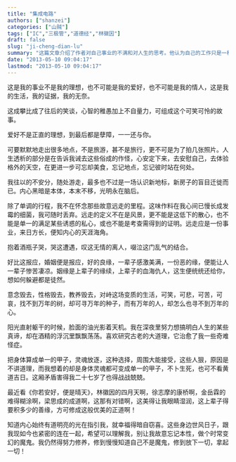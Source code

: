 ```yaml
---
title: "集成电路"
authors: ["shanzei"]
categories: ["山贼"]
tags: ["IC","三极管","道德经","林徽因"]
draft: false
slug: "ji-cheng-dian-lu"
summary: "这篇文章介绍了作者对自己事业的不满和对人生的思考。他认为自己的工作只是一种生活证明，而不是他的理想、爱好或情人。他对旅游和远行的定义发生了改变，认为它们不仅仅是为了拍照或满足私心，而是一种事业，可以帮助人更好地了解自己的内心。此外，文章还谈到了作者对婚姻的看法以及他对人生真谛的思考。他通过研究古老的道理来治愈自己，希望能够修行，放下一切，拿起一切。"
date: "2013-05-10 09:04:17"
lastmod: "2013-05-10 09:04:17"
---
```


这是我的事业不是我的理想，也不可能是我的爱好，也不可能是我的情人，这是我的生活，我的证据，我的无奈。

这成攀比成了往后的笑谈，心智的稚愚加上不自量力，可组成这个可笑可怜的故事。

爱好不是正直的理想，到最后都是孽障，一一还与你。

可要默默地走出很多地点，不是旅游，甚不是旅行，更不可是为了拍几张照片。人生透析的部分是在告诉我诫去这些俗成的作怪，心安定下来，去安慰自己，去体验格外的天空，在更进一步可忘却美食，忘记地点，忘记彼时站在何处。

我往以的不安分，随处游走，最多也不过是一场认识新地标，新房子的盲目迁徙而已。内心黑暗是本体，本末不移，光明永在脑后。

除了单调的行程，我不在怀念那些故意远走的里程。这味作料在我心间已慢长成发霉的细菌，我可随时丢弃。远走的定义不在是风景，更不能是这低下的散心，也不能是单一的满足某些诱惑的私心，或也不能是考查需得到的证明。远走应是一份事业，来日方长，便知内心的天涯海角。

抱着酒瓶子哭，哭这遭遇，叹这无情的离人，啜泣这门乱气的结合。

好比这报应，婚姻便是报应，好的良缘，一辈子感激美满，一份恶的缘，便能让人一辈子惨苦凄凉。姻缘是上辈子的缘续，上辈子的血海仇人，这生便统统还给你，想如何躲避都是徒然。

意念毁去，性格毁去，教养毁去，对峙这场变质的生活，可笑，可悲，可苦，可哀，找不到万年的树，却可寻万年的种子，而有万年的人，却怎么也寻不到万年的心。

阳光直射躯干的时候，脸面的油光影着天机。我在深夜里努力想搞明白人生的某些真谛，却在酒精的浮沉里飘飘荡荡。喜欢研究古老的大道理，它治愈了我一些奇难怪症。

把身体算成单一的甲子，灵魂放逐，这种选择，周围大能接受，这些人狠，原因是不讲道理，而我想着的却是身体灵魂都可变成单一的甲子，不卜生死，也可不看黄道吉日。这厢矛盾害得我二十七岁了也得战战兢兢。

最近看《你若安好，便是晴天》，林徽因的四月天啊，徐志摩的康桥啊，金岳霖的难得糊涂啊，梁思成的成道啊，这那有对错啊，这美得让我眼睛湿润，这上辈子得要积多少的善缘，方可修成这般优美的正道啊！

知道内心始终有道明亮的光在指引我，就幸福得暗自窃喜。这些身边世风日子，跟我现如今也紧密的连在一起，希望可以理解我，别让我故意忘记本性，做个时常变幻的魔鬼。我仍然得努力修养，修到慢慢知道自己不是魔鬼，修到放下一切，拿起一切！
